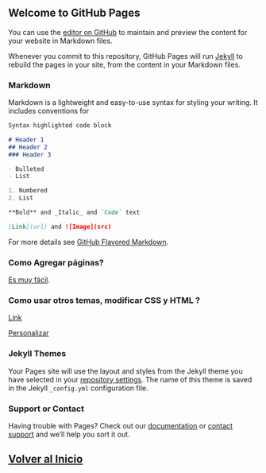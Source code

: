 ## Welcome to GitHub Pages

You can use the [editor on GitHub](https://github.com/RepRap-Chile/web/edit/master/README.md) to maintain and preview the content for your website in Markdown files.

Whenever you commit to this repository, GitHub Pages will run [Jekyll](https://jekyllrb.com/) to rebuild the pages in your site, from the content in your Markdown files.

### Markdown

Markdown is a lightweight and easy-to-use syntax for styling your writing. It includes conventions for

```markdown
Syntax highlighted code block

# Header 1
## Header 2
### Header 3

- Bulleted
- List

1. Numbered
2. List

**Bold** and _Italic_ and `Code` text

[Link](url) and ![Image](src)
```

For more details see [GitHub Flavored Markdown](https://guides.github.com/features/mastering-markdown/).

### Como Agregar páginas?
[Es muy fácil](https://help.github.com/en/github/working-with-github-pages/adding-content-to-your-github-pages-site-using-jekyll).

### Como usar otros temas, modificar CSS y HTML ? 
[Link](https://help.github.com/en/github/working-with-github-pages/adding-a-theme-to-your-github-pages-site-using-jekyll)


[Personalizar](https://github.com/jekyll/minima#customizing-templates) 


### Jekyll Themes

Your Pages site will use the layout and styles from the Jekyll theme you have selected in your [repository settings](https://github.com/RepRap-Chile/web/settings). The name of this theme is saved in the Jekyll `_config.yml` configuration file.

### Support or Contact

Having trouble with Pages? Check out our [documentation](https://help.github.com/categories/github-pages-basics/) or [contact support](https://github.com/contact) and we’ll help you sort it out.


## [Volver al Inicio](https://reprap-chile.github.io/web/)

